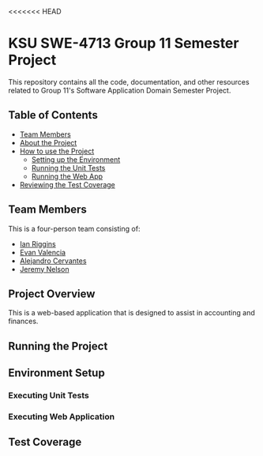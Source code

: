 <<<<<<< HEAD
# KSU SWE-4713 Group 11 Semester Project

This repository contains all the code, documentation, and other resources related to Group 11's Software Application Domain Semester Project.

## Table of Contents
- [Team Members](#Team-Members)
- [About the Project](#Project-Overview)
- [How to use the Project](#Running-the-Project)
  - [Setting up the Environment](#Environment-Setup)
  - [Running the Unit Tests](#Executing-Unit-Tests)
  - [Running the Web App](#Executing-Web-Application)
- [Reviewing the Test Coverage](#Test-Coverage)

## Team Members

This is a four-person team consisting of:
- [Ian Riggins](https://github.com/Riggs275)
- [Evan Valencia](https://github.com/Evalenc6)
- [Alejandro Cervantes](https://github.com/Acervan5)
- [Jeremy Nelson](https://github.com/Jerm24)

## Project Overview

This is a web-based application that is designed to assist in accounting and finances.

## Running the Project

## Environment Setup

### Executing Unit Tests

### Executing Web Application

## Test Coverage
